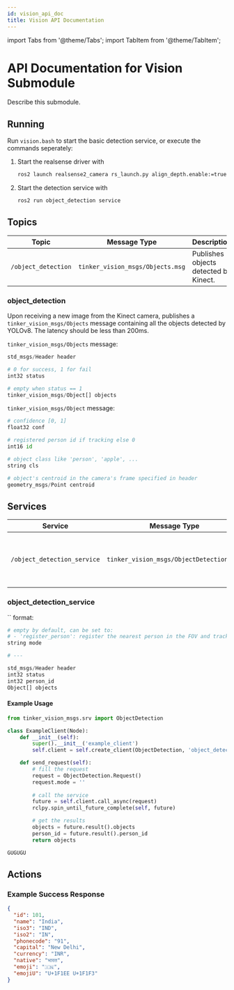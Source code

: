 ```yaml
---
id: vision_api_doc
title: Vision API Documentation
---
```


import Tabs from '@theme/Tabs';
import TabItem from '@theme/TabItem';

# API Documentation for Vision Submodule

Describe this submodule.

## Running

Run `vision.bash` to start the basic detection service, or execute the commands seperately:

1. Start the realsense driver with
   ```bash
   ros2 launch realsense2_camera rs_launch.py align_depth.enable:=true depth_module.profile:=848x480x30 rgb_camera.profile:=848x480x30
   ```
2. Start the detection service with
   ```bash
   ros2 run object_detection service
   ```

## Topics

| Topic | Message Type | Description |
| ----- | ------------ | ----------- |
| `/object_detection` | `tinker_vision_msgs/Objects.msg` | Publishes objects detected by Kinect. |

### object_detection

Upon receiving a new image from the Kinect camera, publishes a `tinker_vision_msgs/Objects` message containing all the objects detected by YOLOv8. The latency should be less than 200ms.

`tinker_vision_msgs/Objects` message:
```python
std_msgs/Header header

# 0 for success, 1 for fail
int32 status

# empty when status == 1
tinker_vision_msgs/Object[] objects
```

`tinker_vision_msgs/Object` message:
```python
# confidence [0, 1]
float32 conf

# registered person id if tracking else 0
int16 id

# object class like 'person', 'apple', ...
string cls

# object's centroid in the camera's frame specified in header
geometry_msgs/Point centroid
```

## Services

| Service | Message Type | Description |
| ------- | ------------ | ----------- |
| `/object_detection_service` | `tinker_vision_msgs/ObjectDetection.srv` | Returns objects detected by Kinect when requested. |

### object_detection_service

`` format:
```python
# empty by default, can be set to:
# - 'register_person': register the nearest person in the FOV and track him.
string mode

# ---

std_msgs/Header header
int32 status
int32 person_id
Object[] objects

```

#### Example Usage
<Tabs>
  <TabItem value="python" label="Python" default>

  ```python
  from tinker_vision_msgs.srv import ObjectDetection

  class ExampleClient(Node):
      def __init__(self):
          super().__init__('example_client')
          self.client = self.create_client(ObjectDetection, 'object_detection')

      def send_request(self):
          # fill the request
          request = ObjectDetection.Request()
          request.mode = ''
          
          # call the service
          future = self.client.call_async(request)
          rclpy.spin_until_future_complete(self, future)

          # get the results
          objects = future.result().objects
          person_id = future.result().person_id
          return objects
  ```

  </TabItem>

  <TabItem value="c++" label="C++">

  ```c++
  GUGUGU
  ```

  </TabItem>

</Tabs>

## Actions



### Example Success Response
```json
{
  "id": 101,
  "name": "India",
  "iso3": "IND",
  "iso2": "IN",
  "phonecode": "91",
  "capital": "New Delhi",
  "currency": "INR",
  "native": "भारत",
  "emoji": "🇮🇳",
  "emojiU": "U+1F1EE U+1F1F3"
}
```
